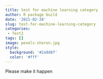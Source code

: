 ```yaml
---
title: test for machine learning category
author: R package build
date: '2021-02-28'
slug: test-for-machine-learning-category
categories: 
 - Test2
tags: []
image: pexels-sharon.jpg
style:
  background: '#2a9d8f'
  color: '#fff'
---
```

Please make it happen